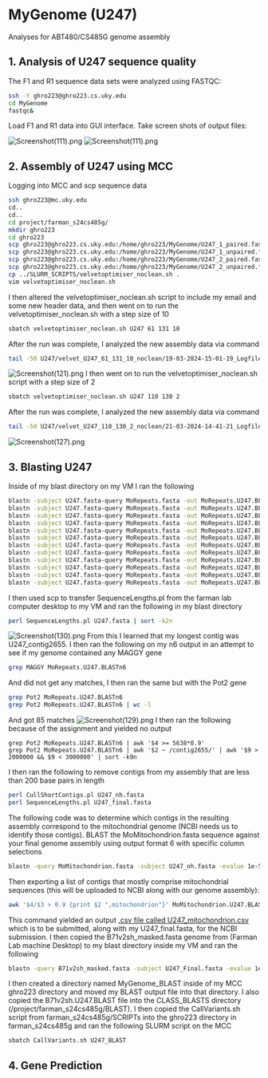 # MyGenome (U247)
Analyses for ABT480/CS485G genome assembly

## 1. Analysis of U247 sequence quality
The F1 and R1 sequence data sets were analyzed using FASTQC:
```bash
ssh -Y ghro223@ghro223.cs.uky.edu
cd MyGenome
fastqc&
```
Load F1 and R1 data into GUI interface.
Take screen shots of output files: 

![Screenshot(111).png](data/U247_1_paired.png)
![Screenshot(111).png](data/U247_2_paired.png)

## 2. Assembly of U247 using MCC
Logging into MCC and scp sequence data
```bash
ssh ghro223@mc.uky.edu
cd..
cd..
cd project/farman_s24cs485g/
mkdir ghro223
cd ghro223
scp ghro223@ghro223.cs.uky.edu:/home/ghro223/MyGenome/U247_1_paired.fastq .
scp ghro223@ghro223.cs.uky.edu:/home/ghro223/MyGenome/U247_1_unpaired.fastq .
scp ghro223@ghro223.cs.uky.edu:/home/ghro223/MyGenome/U247_2_paired.fastq .
scp ghro223@ghro223.cs.uky.edu:/home/ghro223/MyGenome/U247_2_unpaired.fastq .
cp ../SLURM_SCRIPTS/velvetoptimiser_noclean.sh .
vim velvetoptimiser_noclean.sh
```
I then altered the velvetoptimiser_noclean.sh script to include my email and some new header data, and then went on to run the velvetoptimiser_noclean.sh with a step size of 10
```bash
sbatch velvetoptimiser_noclean.sh U247 61 131 10
```
After the run was complete, I analyzed the new assembly data via command
```bash
tail -50 U247/velvet_U247_61_131_10_noclean/19-03-2024-15-01-19_Logfile.txt
``` 
![Screenshot(121).png](data/Screenshot(121).png) 
I then went on to run the velvetoptimiser_noclean.sh script with a step size of 2
```bash
sbatch velvetoptimiser_noclean.sh U247 110 130 2
```
After the run was complete, I analyzed the new assembly data via command
```bash
tail -50 U247/velvet_U247_110_130_2_noclean/21-03-2024-14-41-21_Logfile.txt
```
![Screenshot(127).png](data/Screenshot(127).png)
## 3. Blasting U247
Inside of my blast directory on my VM I ran the following
```bash
blastn -subject U247.fasta-query MoRepeats.fasta -out MoRepeats.U247.BLASTn0 -evalue 1e-20 -outfmt 0
blastn -subject U247.fasta-query MoRepeats.fasta -out MoRepeats.U247.BLASTn1 -evalue 1e-20 -outfmt 1
blastn -subject U247.fasta-query MoRepeats.fasta -out MoRepeats.U247.BLASTn2 -evalue 1e-20 -outfmt 2
blastn -subject U247.fasta-query MoRepeats.fasta -out MoRepeats.U247.BLASTn3 -evalue 1e-20 -outfmt 3
blastn -subject U247.fasta-query MoRepeats.fasta -out MoRepeats.U247.BLASTn4 -evalue 1e-20 -outfmt 4
blastn -subject U247.fasta-query MoRepeats.fasta -out MoRepeats.U247.BLASTn5 -evalue 1e-20 -outfmt 5
blastn -subject U247.fasta-query MoRepeats.fasta -out MoRepeats.U247.BLASTn6 -evalue 1e-20 -outfmt 6
blastn -subject U247.fasta-query MoRepeats.fasta -out MoRepeats.U247.BLASTn7 -evalue 1e-20 -outfmt 7
blastn -subject U247.fasta-query MoRepeats.fasta -out MoRepeats.U247.BLASTn8 -evalue 1e-20 -outfmt 8
blastn -subject U247.fasta-query MoRepeats.fasta -out MoRepeats.U247.BLASTn9 -evalue 1e-20 -outfmt 9
blastn -subject U247.fasta-query MoRepeats.fasta -out MoRepeats.U247.BLASTn10 -evalue 1e-20 -outfmt 10
blastn -subject U247.fasta-query MoRepeats.fasta -out MoRepeats.U247.BLASTn11 -evalue 1e-20 -outfmt 11
```
I then used scp to transfer SequenceLengths.pl from the farman lab computer desktop to my VM and ran the following in my blast directory
```bash
perl SequenceLengths.pl U247.fasta | sort -k2n
```
![Screenshot(130).png](data/Screenshot(130).png)
From this I learned that my longest contig was U247_contig2655.
I then ran the following on my n6 output in an attempt to see if my genome contained any MAGGY gene
```bash
grep MAGGY MoRepeats.U247.BLASTn6
```
And did not get any matches, I then ran the same but with the Pot2 gene
```bash
grep Pot2 MoRepeats.U247.BLASTn6
grep Pot2 MoRepeats.U247.BLASTn6 | wc -l
```
And got 85 matches
![Screenshot(129).png](data/Screenshot(129).png)
I then ran the following because of the assignment and yielded no output
```blast
grep Pot2 MoRepeats.U247.BLASTn6 | awk '$4 >= 5638*0.9'
grep Pot2 MoRepeats.U247.BLASTn6 | awk '$2 ~ /contig2655/' | awk '$9 > 2000000 && $9 < 3000000' | sort -k9n
```
I then ran the following to remove contigs from my assembly that are less than 200 base pairs in length
```bash
perl CullShortContigs.pl U247_nh.fasta
perl SequenceLengths.pl U247_final.fasta
```
The following code was to determine which contigs in the resulting assembly correspond to the mitochondrial genome (NCBI needs us to identify those contigs).
BLAST the MoMitochondrion.fasta sequence against your final genome assembly using output format 6 with specific column selections
```bash
blastn -query MoMitochondrion.fasta -subject U247_nh.fasta -evalue 1e-50 -max_target_seqs 20000 -outfmt '6 qseqid sseqid slen length qstart qend sstart send btop' -out MoMitochondrion.U247.BLAST
```
Then exporting a list of contigs that mostly comprise mitochondrial sequences (this will be uploaded to NCBI along with our genome assembly):
```bash
awk '$4/$3 > 0.9 {print $2 ",mitochondrion"}' MoMitochondrion.U247.BLAST > U247_mitochondrion.csv
```
This command yielded an output [.csv file called U247_mitochondrion.csv](data/U247_mitochondrion.csv) which is to be submitted, along with my U247_final.fasta, for the NCBI submission. I then copied the B71v2sh_masked.fasta genome from (Farman Lab machine Desktop) to my blast directory inside my VM and ran the following 
```bash
blastn -query B71v2sh_masked.fasta -subject U247_Final.fasta -evalue 1e-50 -max_target_seqs 20000 -outfmt '6 qseqid sseqid qstart qend sstart send btop' -out B71v2sh.U247.BLAST
```
I then created a directory named MyGenome_BLAST inside of my MCC ghro223 directory and moved my BLAST output file into that directory. I also copied the B71v2sh.U247.BLAST file into the CLASS_BLASTS directory (/project/farman_s24cs485g/BLAST). I then copied the CallVariants.sh script from farman_s24cs485g/SCRIPTs into the ghro223 directory in farman_s24cs485g and ran the following SLURM script on the MCC
```bash
sbatch CallVariants.sh U247_BLAST
```
## 4. Gene Prediction
